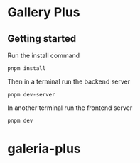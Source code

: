 # Gallery Plus

## Getting started

Run the install command

```
pnpm install
```

Then in a terminal run the backend server

```
pnpm dev-server
```

In another terminal run the frontend server

```
pnpm dev
```
# galeria-plus
